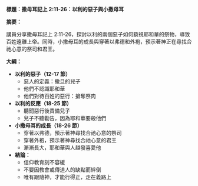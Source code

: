 **標題：撒母耳記上 2:11-26：以利的惡子與小撒母耳**

**摘要：**

講員分享撒母耳記上 2:11-26，探討以利的兩個惡子如何藐視耶和華的祭物，導致百姓遠離上帝。同時，小撒母耳的成長與穿著以弗德和外袍，預示著神正在尋找合祂心意的祭司和君王。

**大綱：**

* **以利的惡子（12-17 節）**
    * 惡人的定義：撒旦的兒子
    * 他們不認識耶和華
    * 他們對待百姓的惡行：搶奪祭肉
* **以利的反應（18-25 節）**
    * 聽聞惡行後責備兒子
    * 兒子不聽勸告，因為耶和華要殺他們
* **小撒母耳的成長（18-26 節）**
    * 穿著以弗德，預示著神尋找合祂心意的祭司
    * 穿著外袍，預示著神尋找合祂心意的君王
    * 漸漸長大，耶和華與人越發喜愛他
* **結論：**
    * 信仰教育刻不容緩
    * 不要因教會或傳道人的缺點而絆倒
    * 唯有跟隨神，才能行得正，走在義路上